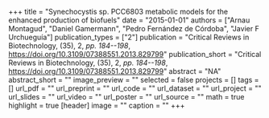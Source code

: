 +++
title = "Synechocystis sp. PCC6803 metabolic models for the enhanced production of biofuels"
date = "2015-01-01"
authors = ["Arnau Montagud", "Daniel Gamermann", "Pedro Fernández de Córdoba", "Javier F Urchueguía"]
publication_types = ["2"]
publication = "Critical Reviews in Biotechnology, (35), 2, _pp. 184--198_, https://doi.org/10.3109/07388551.2013.829799"
publication_short = "Critical Reviews in Biotechnology, (35), 2, _pp. 184--198_, https://doi.org/10.3109/07388551.2013.829799"
abstract = "NA"
abstract_short = ""
image_preview = ""
selected = false
projects = []
tags = []
url_pdf = ""
url_preprint = ""
url_code = ""
url_dataset = ""
url_project = ""
url_slides = ""
url_video = ""
url_poster = ""
url_source = ""
math = true
highlight = true
[header]
image = ""
caption = ""
+++
